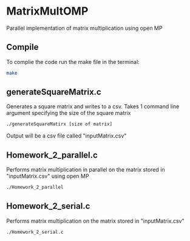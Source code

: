 # MatrixMultOMP
Parallel implementation of matrix multiplication using open MP

## Compile 
To complie the code run the make file in the terminal:
```bash
make
```

## generateSquareMatrix.c
Generates a square matrix and writes to a csv. Takes 1 command line argument specifying the size of the square matrix
```bash
./generateSquareMatirx [size of matrix]
```
Output will be a csv file called "inputMatrix.csv"

## Homework_2_parallel.c
Performs matrix multiplication in parallel on the matrix stored in "inputMatrix.csv" using open MP
```bash
./Homework_2_parallel
```

## Homework_2_serial.c
Performs matrix multiplication on the matrix stored in "inputMatrix.csv"
```bash
./Homework_2_serial.c
```
